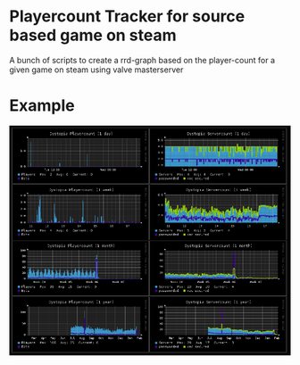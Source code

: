 # Playercount Tracker for source based game on steam
A bunch of scripts to create a rrd-graph based on the player-count for a given game on steam using valve masterserver

# Example
![Dystopia player and server-charts](https://github.com/atomy/playercounttracker.dystopia/blob/master/example.png)
